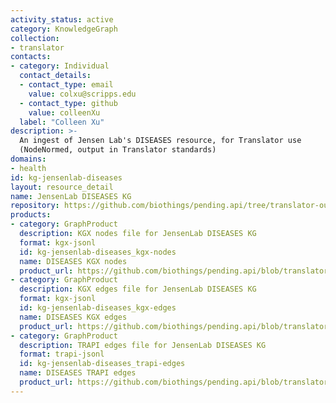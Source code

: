 ```yaml
---
activity_status: active
category: KnowledgeGraph
collection:
- translator
contacts:
- category: Individual
  contact_details:
  - contact_type: email
    value: colxu@scripps.edu
  - contact_type: github
    value: colleenXu
  label: "Colleen Xu"
description: >-
  An ingest of Jensen Lab's DISEASES resource, for Translator use
  (NodeNormed, output in Translator standards)
domains:
- health
id: kg-jensenlab-diseases
layout: resource_detail
name: JensenLab DISEASES KG
repository: https://github.com/biothings/pending.api/tree/translator-output/plugins/DISEASES
products:
- category: GraphProduct
  description: KGX nodes file for JensenLab DISEASES KG
  format: kgx-jsonl
  id: kg-jensenlab-diseases_kgx-nodes
  name: DISEASES KGX nodes
  product_url: https://github.com/biothings/pending.api/blob/translator-output/plugins/DISEASES/DISEASES_kgx_nodes.jsonl
- category: GraphProduct
  description: KGX edges file for JensenLab DISEASES KG
  format: kgx-jsonl
  id: kg-jensenlab-diseases_kgx-edges
  name: DISEASES KGX edges
  product_url: https://github.com/biothings/pending.api/blob/translator-output/plugins/DISEASES/DISEASES_kgx_edges.jsonl
- category: GraphProduct
  description: TRAPI edges file for JensenLab DISEASES KG
  format: trapi-jsonl
  id: kg-jensenlab-diseases_trapi-edges
  name: DISEASES TRAPI edges
  product_url: https://github.com/biothings/pending.api/blob/translator-output/plugins/DISEASES/DISEASES_trapi_edges.jsonl
---
```

